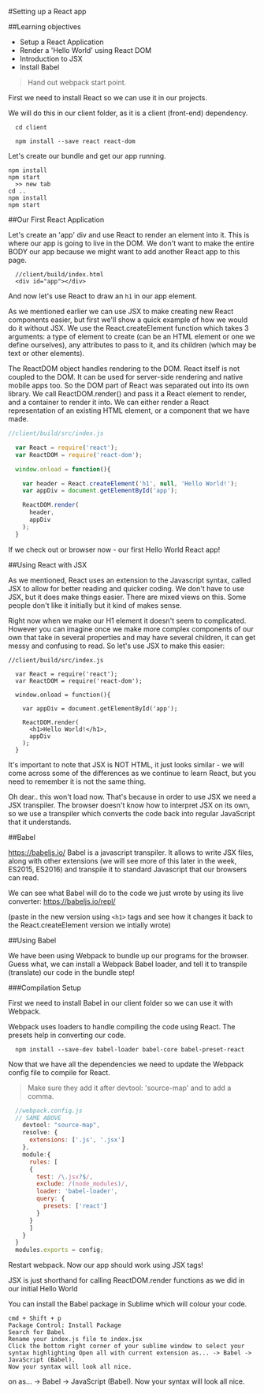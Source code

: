 #Setting up a React app

##Learning objectives
- Setup a React Application
- Render a 'Hello World' using React DOM
- Introduction to JSX
- Install Babel


> Hand out webpack start point.

First we need to install React so we can use it in our projects.

We will do this in our client folder, as it is a client (front-end) dependency.

```
  cd client
```


```
  npm install --save react react-dom
```

Let's create our bundle and get our app running.

```
npm install
npm start
  >> new tab
cd ..
npm install
npm start
```

##Our First React Application

Let's create an 'app' div and use React to render an element into it. This is where our app is going to live in the DOM. We don't want to make the entire BODY our app because we might want to add another React app to this page. 

```
  //client/build/index.html
  <div id="app"></div>
```

And now let's use React to draw an `h1` in our app element.

As we mentioned earlier we can use JSX to make creating new React components easier, but first we'll show a quick example of how we would do it without JSX. We use the React.createElement function which takes 3 arguments: a type of element to create (can be an HTML element or one we define ourselves), any attributes to pass to it, and its children (which may be text or other elements).

The ReactDOM object handles rendering to the DOM. React itself is not coupled to the DOM. It can be used for server-side rendering and native mobile apps too. So the DOM part of React was separated out into its own library. We call ReactDOM.render() and pass it a React element to render, and a container to render it into. We can either render a React representation of an existing HTML element, or a component that we have made. 

```js
//client/build/src/index.js

  var React = require('react');
  var ReactDOM = require('react-dom');

  window.onload = function(){

    var header = React.createElement('h1', null, 'Hello World!');
    var appDiv = document.getElementById('app');

    ReactDOM.render(
      header,
      appDiv
    );
  }
```

If we check out or browser now - our first Hello World React app!

##Using React with JSX

As we mentioned, React uses an extension to the Javascript syntax, called JSX to allow for better reading and quicker coding.  We don't have to use JSX, but it does make things easier. There are mixed views on this. Some people don't like it initially but it kind of makes sense.

Right now when we make our H1 element it doesn't seem to complicated. However you can imagine once we make more complex components of our own that take in several properties and may have several children, it can get messy and confusing to read. So let's use JSX to make this easier:

```
//client/build/src/index.js

  var React = require('react');
  var ReactDOM = require('react-dom');

  window.onload = function(){

    var appDiv = document.getElementById('app');

    ReactDOM.render(
      <h1>Hello World!</h1>,
      appDiv
    );
  }
```

It's important to note that JSX is NOT HTML, it just looks similar - we will come across some of the differences as we continue to learn React, but you need to remember it is not the same thing.

Oh dear.. this won't load now. That's because in order to use JSX we need a JSX transpiler. The browser doesn't know how to interpret JSX on its own, so we use a transpiler which converts the code back into regular JavaScript that it understands. 

##Babel

https://babeljs.io/
Babel is a javascript transpiler. It allows to write JSX files,  along with other extensions (we will see more of this later in the week, ES2015, ES2016) and transpile it to standard Javascript that our browsers can read.

We can see what Babel will do to the code we just wrote by using its live converter: https://babeljs.io/repl/

(paste in the new version using `<h1>` tags and see how it changes it back to the React.createElement version we intially wrote)

##Using Babel

We have been using Webpack to bundle up our programs for the browser.  Guess what, we can install a Webpack Babel loader, and tell it to transpile (translate) our code in the bundle step! 

###Compilation Setup

First we need to install Babel in our client folder so we can use it with Webpack.

Webpack uses loaders to handle compiling the code using React. The presets help in converting our code.

```
  npm install --save-dev babel-loader babel-core babel-preset-react
```

Now that we have all the dependencies we need to update the Webpack config file to compile for React.
> Make sure they add it after devtool: 'source-map' and to add a comma.

```js
  //webpack.config.js
  // SAME ABOVE
    devtool: "source-map",
    resolve: {
      extensions: ['.js', '.jsx']
    },
    module:{
      rules: [
      {
        test: /\.jsx?$/,
        exclude: /(node_modules)/,
        loader: 'babel-loader',
        query: {
          presets: ['react']
        }
      }
      ]
    }
  }
  modules.exports = config;
```

Restart webpack. Now our app should work using JSX tags!

JSX is just shorthand for calling ReactDOM.render functions as we did in our initial Hello World

You can install the Babel package in Sublime which will colour your code.

```
cmd + Shift + p
Package Control: Install Package
Search for Babel
Rename your index.js file to index.jsx
Click the bottom right corner of your sublime window to select your syntax highlighting Open all with current extension as... -> Babel -> JavaScript (Babel).
Now your syntax will look all nice.
```


on as... -> Babel -> JavaScript (Babel).
Now your syntax will look all nice.


